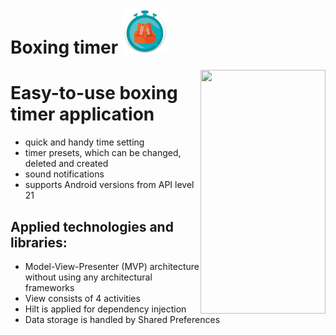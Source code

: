 # Boxing timer <img src="app/src/main/res/mipmap-hdpi/ic_main_round.png">
      
<img align="right" src="gif_for_redme.gif" width="200" height="390">
 
# Easy-to-use boxing timer application 
- quick and handy time setting
- timer presets, which can be changed, deleted and created
- sound notifications 
- supports Android versions from API level 21 

## Applied technologies and libraries:
- Model-View-Presenter (MVP) architecture without using any architectural frameworks
- View consists of 4 activities
- Hilt is applied for dependency injection
- Data storage is handled by Shared Preferences

  



